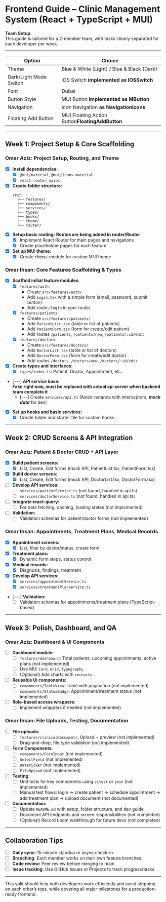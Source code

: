 # Frontend Guide – Clinic Management System (React + TypeScript + MUI)

**Team Setup:**  
This guide is tailored for a 2-member team, with tasks clearly separated for each developer per week.

---

| Option                  | Choice                                         |
|-------------------------|------------------------------------------------|
| Theme                   | Blue & White (Light) / Blue & Black (Dark)     |
| Dark/Light Mode Switch  | iOS Switch         **implemented as IOSSwitch**|
| Font                    | Dubai                                          |
| Button Style            | MUI Button           **implemented as MButton**|
| Navigation              | Icon Navigation          **as NavigationIcons**|
| Floating Add Button     | MUI Floating Action Button**FloatingAddButton**|

---

## Week 1: Project Setup & Core Scaffolding

### Omar Aziz: Project Setup, Routing, and Theme

- [x] **Install dependencies:**  
  - [x] `@mui/material`, `@mui/icons-material`
  - [x] `react-router`, `axios`
- [x] **Create folder structure:**  
  ```
  src/
    ├── features/        
    ├── components/      
    ├── services/         
    ├── types/            
    ├── hooks/            
    ├── theme/           
    └── router/           
  ```
- [x] **Setup basic routing:**
  **Routes are being added in router/Router**
  - [x] Implement React Router for main pages and navigations
  - [x] Create placeholder pages for each feature
- [x] **Set up MUI theme:**  
  - [x] Create `theme/` module for custom MUI theme

### Omar Ihsan: Core Features Scaffolding & Types

- [x] **Scaffold initial feature modules:**  
  - [x] `features/auth`:  
    - Create `src/features/auth/`
    - Add `Login.tsx` with a simple form (email, password, submit button)
    - Add route `/login` in your router
  - [x] `features/patients`:  
    - Create `src/features/patients/`
    - Add `PatientList.tsx` (table or list of patients)
    - Add `PatientForm.tsx` (form for create/edit patient)
    - Add routes `/patients`, `/patients/new`, `/patients/:id/edit`
  - [x] `features/doctors`:  
    - Create `src/features/doctors/`
    - Add `DoctorList.tsx` (table or list of doctors)
    - Add `DoctorForm.tsx` (form for create/edit doctor)
    - Add routes `/doctors`, `/doctors/new`, `/doctors/:id/edit`
- [x] **Create types and interfaces:**  
  - [x] `types/index.ts`: Patient, Doctor, Appointment, etc.
- [---] **API service base:**  
    **Fake right now, must be replaced with actual api server when backend team complete it**
  - [---] Create `services/api.ts` (Axios instance with interceptors, ***mock data*** for dev)
- [x] **Set up hooks and basic services:**  
  - [x] Create folder and starter file for custom hooks

---

## Week 2: CRUD Screens & API Integration

### Omar Aziz: Patient & Doctor CRUD + API Layer

- [x] **Build patient screens:**  
  - [x] List, Create, Edit forms (mock API, PatientList.tsx, PatientForm.tsx)
- [x] **Build doctor screens:**  
  - [x] List, Create, Edit forms (mock API, DoctorList.tsx, DoctorForm.tsx)
- [ ] **Develop API services:**  
  - [ ] `services/patientService.ts` (not found, handled in api.ts)
  - [ ] `services/doctorService.ts` (not found, handled in api.ts)
- [ ] **Integrate react-query:**  
  - [ ] For data fetching, caching, loading states (not implemented)
- [ ] **Validation:**  
  - [ ] Validation schemas for patient/doctor forms (not implemented)

### Omar Ihsan: Appointments, Treatment Plans, Medical Records

- [x] **Appointment screens:**  
  - [x] List, filter by doctor/status, create form
- [x] **Treatment plans:**  
  - [x] Dynamic form steps, status control
- [x] **Medical records:**  
  - [x] Diagnosis, findings, treatment
- [x] **Develop API services:**  
  - [x] `services/appointmentService.ts`
  - [x] `services/treatmentPlanService.ts`
- [---] **Validation:**  
  - [ ] Validation schemas for appointments/treatment plans (TypeScript-based)

---

## Week 3: Polish, Dashboard, and QA

### Omar Aziz: Dashboard & UI Components

- [ ] **Dashboard module:**  
  - [ ] `features/dashboard`: Total patients, upcoming appointments, active plans (not implemented)
  - [ ] Use MUI `Card`, `Grid`, `Typography`
  - [ ] (Optional) Add charts with `recharts`
- [ ] **Reusable UI components:**  
  - [ ] `components/TableView`: Table with pagination (not implemented)
  - [ ] `components/StatusBadge`: Appointment/treatment status (not implemented)
- [ ] **Role-based access wrappers:**  
  - [ ] Implement wrappers if needed (not implemented)

### Omar Ihsan: File Uploads, Testing, Documentation

- [ ] **File uploads:**  
  - [ ] `features/clinicalDocuments`: Upload + preview (not implemented)
  - [ ] Drag-and-drop, file type validation (not implemented)
- [ ] **Form Components:**  
  - [ ] `components/FormInput` (not implemented)
  - [ ] `SelectField` (not implemented)
  - [ ] `DatePicker` (not implemented)
  - [ ] `FileUpload` (not implemented)
- [ ] **Testing:**  
  - [ ] Unit tests for key components using `vitest` or `jest` (not implemented)
  - [ ] Manual test flows: login → create patient → schedule appointment → add treatment plan → upload document (not documented)
- [ ] **Documentation:**  
  - [ ] Update `README.md` with setup, folder structure, and dev guide
  - [ ] Document API endpoints and screen responsibilities (not completed)
  - [ ] (Optional) Record Loom walkthrough for future devs (not completed)

---

## Collaboration Tips

  - [ ] **Daily sync:** 15-minute standup or async check-in.
  - [ ] **Branching:** Each member works on their own feature branches.
  - [ ] **Code review:** Peer review before merging to main.
  - [ ] **Issue tracking:** Use GitHub Issues or Projects to track progress/tasks.

---

This split should help both developers work efficiently and avoid stepping on each other’s toes, while covering all major milestones for a production-ready frontend.
